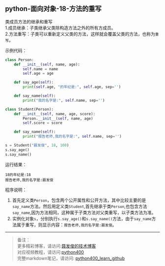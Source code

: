 ## python-面向对象-18-方法的重写  
类成员方法的继承和重写  
1.成员继承：子类继承父类除构造方法之外的所有方成员。  
2.方法重写：子类可以重新定义父类的方法，这样就会覆盖父类的方法，也称为`重写`。  

示例代码：
```python
class Person:
    def __init__(self, name, age):
        self.name = name
        self.age = age

    def say_age(self):
        print(self.age, "的年纪是:", self.age, sep='')

    def say_name(self):
        print("我的名字是:", self.name, sep='')

class Student(Person):
    def __init__(self, name, age, score):
        Person.__init__(self, name, age)
        self.score = score

    def say_name(self):
        print("报告老师,我的名字是:", self.name, sep='')

s = Student("聂发俊", 18, 100)
s.say_age()
s.say_name()
```

运行结果：
```
18的年纪是:18
报告老师,我的名字是:聂发俊
```
程序说明：
1. 首先定义类`Person`，包含两个公开属性和公开方法，其中比较主要的是`say_name`方法。然后用定义类`Student`,首先继承于类`Person`,也包含方法`say_name`,因为方法相同，这种属于子类方法对父类重写，以子类方法为准。
2. 实例化对象`s`，分别执行`s.say_age()`和`s.say_name()`方法，由于`say_name`方法属于重写，则显示内容：`报告老师,我的名字是:聂发俊`。



---
> 备注：   
> 更多精彩博客，请访问:[聂发俊的技术博客](http://www.niefajun.com/)  
> 对应视频教程，请访问:[python400](https://www.bilibili.com/video/BV1WE411j7p3)  
> 完整markdown笔记，请访问: [python400_learn_github](https://github.com/niefajun/python400_learn)
